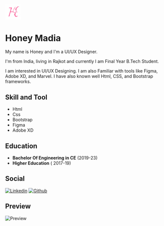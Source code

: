 <a href="https://HoneyMadia.github.io/"><img src="Asstes/logo.jpg" width="50px"></a>

# Honey Madia

My name is Honey and I'm a UI/UX Designer. 

I'm from India, living in Rajkot and currently I am Final Year B.Tech Student.

I am interested in UI/UX Designing. I am also Familiar with tools like Figma, Adobe XD, and Marvel. I have also known well Html, CSS, and Bootstrap frameworks.

## Skill and Tool

- Html 
- Css
- Bootstrap
- Figma
- Adobe XD

## Education

- **Bachelor Of Engineering in CE** (2019-23)
- **Higher Education** ( 2017-19)

## Social

 [![Linkedin][3.1]][3.2] [![Github][7.1]][7.2]


[3.1]: https://img.shields.io/badge/Linkedin-2867B2?style=for-the-badge&logo=linkedin&logoColor=ffffff
[3.2]: https://www.linkedin.com/in/harshalgami/

[7.1]: https://img.shields.io/badge/Github-1f1d1d?style=for-the-badge&logo=github&logoColor=ffffff
[7.2]: https://github.com/HoneyMadia


## Preview

![Preview](Asstes/preview.png)
